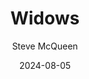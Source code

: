 ---
title: Widows
subtitle: Steve McQueen
year: 2018
image: ./images/widows.jpg
link: https://www.themoviedb.org/movie/401469/
date: 2024-08-05
type: Movie
tags: [{name: "Best of 2018", rank: 9}]
---